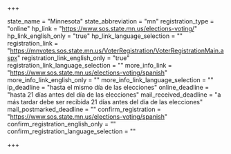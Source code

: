+++

state_name = "Minnesota"
state_abbreviation = "mn"
registration_type = "online"
hp_link = "https://www.sos.state.mn.us/elections-voting/"
hp_link_english_only = "true"
hp_link_language_selection = ""
registration_link = "https://mnvotes.sos.state.mn.us/VoterRegistration/VoterRegistrationMain.aspx"
registration_link_english_only = "true"
registration_link_language_selection = ""
more_info_link = "https://www.sos.state.mn.us/elections-voting/spanish"
more_info_link_english_only = ""
more_info_link_language_selection = ""
ip_deadline = "hasta el mismo día de las elecciones"
online_deadline = "hasta 21 días antes del día de las elecciones"
mail_received_deadline = "a más tardar debe ser recibida 21 días antes del día de las elecciones"
mail_postmarked_deadline = ""
confirm_registration = "https://www.sos.state.mn.us/elections-voting/spanish"
confirm_registration_english_only = ""
confirm_registration_language_selection = ""

+++